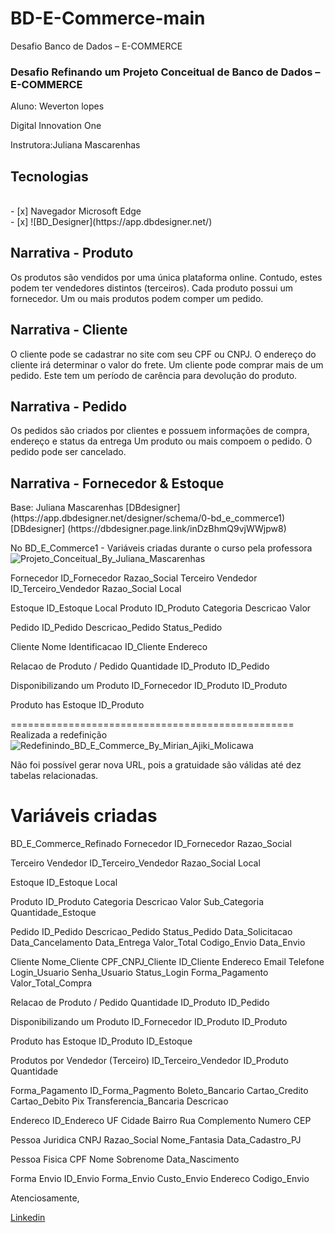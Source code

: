 # BD-E-Commerce-main
Desafio Banco de Dados – E-COMMERCE
### Desafio Refinando um Projeto Conceitual de Banco de Dados – E-COMMERCE
<p>Aluno: Weverton lopes </p>
<p>Digital Innovation One </p>
<p>Instrutora:Juliana Mascarenhas </p>

<h2> Tecnologias </h2>
<br> - [x] Navegador Microsoft Edge
<br> - [x] ![BD_Designer](https://app.dbdesigner.net/) 


<h2>Narrativa - Produto </h2>
Os produtos são vendidos por uma única plataforma online. 
Contudo, estes podem ter vendedores distintos (terceiros).
Cada produto possui um fornecedor.
Um ou mais produtos podem comper um pedido.

<h2>Narrativa - Cliente </h2>
O cliente pode se cadastrar no site com seu CPF ou CNPJ.
O endereço do cliente irá determinar o valor do frete.
Um cliente pode comprar mais de um pedido. 
Este tem um período de carência para devolução do produto.

<h2>Narrativa - Pedido </h2>
Os pedidos são criados por clientes e possuem informações de compra, endereço e status da entrega
Um produto ou mais compoem o pedido.
O pedido pode ser cancelado.

<h2>Narrativa - Fornecedor & Estoque</h2> 
Base: Juliana Mascarenhas
[DBdesigner] (https://app.dbdesigner.net/designer/schema/0-bd_e_commerce1)
[DBdesigner] (https://dbdesigner.page.link/inDzBhmQ9vjWWjpw8)

No BD_E_Commerce1 - Variáveis criadas durante o curso pela professora
![Projeto_Conceitual_By_Juliana_Mascarenhas](https://user-images.githubusercontent.com/91148791/190838970-a18ecd7e-7fca-4b41-83df-af81ef770d31.png)

Fornecedor
ID_Fornecedor
Razao_Social
Terceiro Vendedor
ID_Terceiro_Vendedor
Razao_Social
Local

Estoque
ID_Estoque
Local
Produto
ID_Produto
Categoria
Descricao
Valor

Pedido
ID_Pedido
Descricao_Pedido
Status_Pedido

Cliente
Nome
Identificacao
ID_Cliente
Endereco

Relacao de Produto / Pedido
Quantidade
ID_Produto
ID_Pedido

Disponibilizando um Produto
ID_Fornecedor
ID_Produto
ID_Produto

Produto has Estoque
ID_Produto

=================================================
Realizada a redefinição
![Redefinindo_BD_E_Commerce_By_Mirian_Ajiki_Molicawa](https://user-images.githubusercontent.com/91148791/190838965-b3c36e34-bbda-4efb-a670-286ca23f8967.png)

Não foi possível gerar nova URL, pois a gratuidade são válidas até dez tabelas relacionadas.

Variáveis criadas
===========
BD_E_Commerce_Refinado
Fornecedor
ID_Fornecedor
Razao_Social

Terceiro Vendedor
ID_Terceiro_Vendedor
Razao_Social
Local

Estoque
ID_Estoque
Local

Produto
ID_Produto
Categoria
Descricao
Valor
Sub_Categoria
Quantidade_Estoque

Pedido
ID_Pedido
Descricao_Pedido
Status_Pedido
Data_Solicitacao
Data_Cancelamento
Data_Entrega
Valor_Total
Codigo_Envio
Data_Envio

Cliente
Nome_Cliente
CPF_CNPJ_Cliente
ID_Cliente
Endereco
Email
Telefone
Login_Usuario
Senha_Usuario
Status_Login
Forma_Pagamento
Valor_Total_Compra

Relacao de Produto / Pedido
Quantidade
ID_Produto
ID_Pedido

Disponibilizando um Produto
ID_Fornecedor
ID_Produto
ID_Produto

Produto has Estoque
ID_Produto
ID_Estoque

Produtos por Vendedor (Terceiro)
ID_Terceiro_Vendedor
ID_Produto
Quantidade

Forma_Pagamento
ID_Forma_Pagmento
Boleto_Bancario
Cartao_Credito
Cartao_Debito
Pix
Transferencia_Bancaria
Descricao

Endereco
ID_Endereco
UF
Cidade
Bairro
Rua
Complemento
Numero
CEP



Pessoa Juridica
CNPJ
Razao_Social
Nome_Fantasia
Data_Cadastro_PJ

Pessoa Fisica
CPF
Nome
Sobrenome
Data_Nascimento

Forma Envio
ID_Envio
Forma_Envio
Custo_Envio
Endereco
Codigo_Envio

Atenciosamente,

[Linkedin](https://www.linkedin.com/in/weverton-lopes-b748201a9/)

